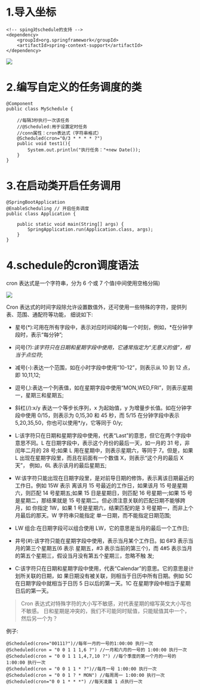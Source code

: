 # 1.导入坐标

```
<!-- sping对schedule的支持 -->
<dependency>
	<groupId>org.springframework</groupId>
	<artifactId>spring-context-support</artifactId>
</dependency>

```


![](/Users/chenyansong/Documents/note/images/spring-boot/schedule1.png)




# 2.编写自定义的任务调度的类

```
@Component
public class MySchedule {

	//每隔3秒执行一次该任务
	//@Scheduled:用于设置定时任务
	//conn属性：cron表达式（字符串格式）
	@Scheduled(cron="0/3 * * * * ?")
	public void test1(){
		System.out.println("执行任务："+new Date());
	}
}

``` 


# 3.在启动类开启任务调用


```
@SpringBootApplication
@EnableScheduling // 开启任务调度
public class Application {

	public static void main(String[] args) {
		SpringApplication.run(Application.class, args);
	}
}

```




# 4.schedule的cron调度语法


cron 表达式是一个字符串，分为 6 个或 7 个值(中间使用空格分隔)

![](/Users/chenyansong/Documents/note/images/spring-boot/schedule2.png)


Cron 表达式的时间字段除允许设置数值外，还可使用一些特殊的字符，提供列表、范围、通配符等功能， 细说如下:

* 星号(*):可用在所有字段中，表示对应时间域的每一个时刻，例如，*在分钟字段时，表示“每分钟”;

* 问号(?):_该字符只在日期和星期字段中使用，它通常指定为“无意义的值”，相当于点位符_;

* 减号(-):表达一个范围，如在小时字段中使用“10-12”，则表示从 10 到 12 点，即 10,11,12;

* 逗号(,):表达一个列表值，如在星期字段中使用“MON,WED,FRI”，则表示星期一，星期三和星期五;

* 斜杠(/):x/y 表达一个等步长序列，x 为起始值，y 为增量步长值。如在分钟字段中使用 0/15，则表示为 0,15,30 和 45 秒，而 5/15 在分钟字段中表示 5,20,35,50，你也可以使用*/y，它等同于 0/y;

* L:该字符只在日期和星期字段中使用，代表“Last”的意思，但它在两个字段中意思不同。L 在日期字段中，表示这个月份的最后一天，如一月的 31 号，非闰年二月的 28 号;如果 L 用在星期中，则表示星期六，等同于 7。但是，如果 L 出现在星期字段里，而且在前面有一个数值 X，则表示“这个月的最后 X 天”， 例如，6L 表示该月的最后星期五;

* W:该字符只能出现在日期字段里，是对前导日期的修饰，表示离该日期最近的工作日。例如 15W 表示 离该月 15 号最近的工作日，如果该月 15 号是星期六，则匹配 14 号星期五;如果 15 日是星期日，则匹配 16 号星期一;如果 15 号是星期二，那结果就是 15 号星期二。但必须注意关联的匹配日期不能够跨月，如 你指定 1W，如果 1 号是星期六，结果匹配的是 3 号星期一，而非上个月最后的那天。W 字符串只能指定 单一日期，而不能指定日期范围;

* LW 组合:在日期字段可以组合使用 LW，它的意思是当月的最后一个工作日;

* 井号(#):该字符只能在星期字段中使用，表示当月某个工作日。如 6#3 表示当月的第三个星期五(6 表示 星期五，#3 表示当前的第三个)，而 4#5 表示当月的第五个星期三，假设当月没有第五个星期三，忽略不触 发;

* C:该字符只在日期和星期字段中使用，代表“Calendar”的意思。它的意思是计划所关联的日期，如 果日期没有被关联，则相当于日历中所有日期。例如 5C 在日期字段中就相当于日历 5 日以后的第一天。1C 在星期字段中相当于星期日后的第一天。


> Cron 表达式对特殊字符的大小写不敏感，对代表星期的缩写英文大小写也不敏感。
日和星期是冲突的，我们不可能同时赋值，只能赋值其中一个，然后另一个为？



例子:

```@Scheduled(cron="00111?")//每年一月的一号的1:00:00 执行一次@Scheduled(cron = "0 0 1 1 1,6 ?") //一月和六月的一号的 1:00:00 执行一次@Scheduled(cron = "0 0 1 1 1,4,7,10 ?") //每个季度的第一个月的一号的 1:00:00 执行一次@Scheduled(cron = "0 0 1 1 * ?")//每月一号 1:00:00 执行一次@Scheduled(cron = "0 0 1 ? * MON") //每周周一 1:00:00 执行一次 
@Scheduled(cron="0 0 1 * * *") //每天凌晨 1 点执行一次

```